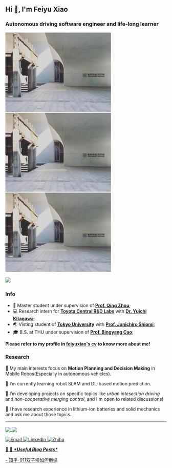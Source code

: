 <h2>Hi 👋, I'm Feiyu Xiao</h2>
<h3>Autonomous driving software engineer and life-long learner</h3>


<p float="left">
    <img src="https://raw.githubusercontent.com/feiyuxiaoThu/feiyuxiaoTHU/main/Fig/long.jpg" width="330"/>
    <img src="https://raw.githubusercontent.com/feiyuxiaoThu/feiyuxiaoTHU/main/Fig/long.jpg" width="330"/>
    <img src="https://raw.githubusercontent.com/feiyuxiaoThu/feiyuxiaoTHU/main/Fig/long.jpg" width="330"/>
</p>

<img src="https://raw.githubusercontent.com/feiyuxiaoThu/feiyuxiaoTHU/main/Fig/group.jpg" width="800"/>

### Info
* 🔬 Master student under supervision of **[Prof. Qing Zhou](http://www.svm.tsinghua.edu.cn/essay/75/1831.html)**;
* 💻 Research intern for **[Toyota Central R&D Labs](https://www.tytlabs.com/)** with **[Dr. Yuichi Kitagawa](http://ircobi.org/wordpress/who-is-involved/)**;
* 🌏 Visting student of **[Tokyo University](https://eng.inha.ac.kr/)** with **[Prof. Junichiro Shiomi](http://www.phonon.t.u-tokyo.ac.jp/people/shiomi/?lang=en)**;
* 🎓 B.S. at THU under supervision of **[Prof. Bingyang Cao](https://www.hy.tsinghua.edu.cn/info/1155/1858.htm)**;

**Please refer to my profile in [feiyuxiao's cv](https://feiyuxiao.github.io/) to know more about me!**

### Research

🔭 My main interests focus on **Motion Planning and Decision Making** in Mobile Robos(Especially in autonomous vehicles). 

🌱 I’m currently learning robot SLAM and DL-based motion prediction.

🤔 I’m developing projects on specific topics like *urban intesection driving* and *non-cooperative merging control*, and I'm open to related discussions!

💬 I have research experience in lithium-ion batteries and solid mechanics and ask me about those topics.


---
<a href="https://github.com/feiyuxiaoThu">
  <img align="center" src="https://github-readme-stats.vercel.app/api?username=feiyuxiaoThu&hide_rank=true&count_private=true&show_icons=true&theme=swift&show_icons=true&hide=prs" />
</a>
<a href="https://github.com/feiyuxiaoThu">
  <img align="center" src="https://github-readme-stats.vercel.app/api/top-langs/?username=feiyuxiaoThu&hide=javascript,html,cmake,tex&layout=compact&theme=swift" />
</a>

<a href="mailto:feiyu.xiao@outlook.com" target="_blank"><img alt="Email" src="https://img.shields.io/badge/Microsoft_Outlook-0078D4?style=for-the-badge&logo=microsoft-outlook&logoColor=white" />
  <a href="https://www.linkedin.com/in/feiyuxiao/" target="_blank"><img alt="LinkedIn" src="https://img.shields.io/badge/linkedin-%230077B5.svg?&style=for-the-badge&logo=linkedin&logoColor=white" />
<a href="[https://www.zhihu.com/people/eee-28-90](https://www.zhihu.com/people/feiyuxiaoTHU)" target="_blank"><img alt="Zhihu" src="https://img.shields.io/badge/%E7%9F%A5%E4%B9%8E-0079FF.svg?&style=for-the-badge&logo=zhihu&logoColor=white" />


🚧 📕 ***\*Useful Blog Posts\****

\- [知乎-911双子塔如何倒塌](https://feiyuxiaothu.github.io/posts/911%E5%8F%8C%E5%AD%90%E5%A1%94%E5%A6%82%E4%BD%95%E5%80%92%E5%A1%8C/)


